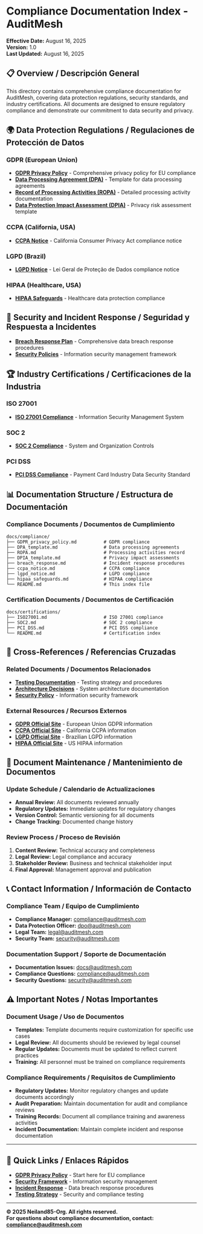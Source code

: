 # Compliance Documentation Index - AuditMesh

**Effective Date:** August 16, 2025  
**Version:** 1.0  
**Last Updated:** August 16, 2025  

## 📋 **Overview / Descripción General**

This directory contains comprehensive compliance documentation for AuditMesh, covering data protection regulations, security standards, and industry certifications. All documents are designed to ensure regulatory compliance and demonstrate our commitment to data security and privacy.

## 🌍 **Data Protection Regulations / Regulaciones de Protección de Datos**

### **GDPR (European Union)**
- **[GDPR Privacy Policy](GDPR_privacy_policy.md)** - Comprehensive privacy policy for EU compliance
- **[Data Processing Agreement (DPA)](DPA_template.md)** - Template for data processing agreements
- **[Record of Processing Activities (ROPA)](ROPA.md)** - Detailed processing activity documentation
- **[Data Protection Impact Assessment (DPIA)](DPIA_template.md)** - Privacy risk assessment template

### **CCPA (California, USA)**
- **[CCPA Notice](ccpa_notice.md)** - California Consumer Privacy Act compliance notice

### **LGPD (Brazil)**
- **[LGPD Notice](lgpd_notice.md)** - Lei Geral de Proteção de Dados compliance notice

### **HIPAA (Healthcare, USA)**
- **[HIPAA Safeguards](hipaa_safeguards.md)** - Healthcare data protection compliance

## 🚨 **Security and Incident Response / Seguridad y Respuesta a Incidentes**

- **[Breach Response Plan](breach_response.md)** - Comprehensive data breach response procedures
- **[Security Policies](../certifications/ISO27001.md)** - Information security management framework

## 🏆 **Industry Certifications / Certificaciones de la Industria**

### **ISO 27001**
- **[ISO 27001 Compliance](../certifications/ISO27001.md)** - Information Security Management System

### **SOC 2**
- **[SOC 2 Compliance](../certifications/SOC2.md)** - System and Organization Controls

### **PCI DSS**
- **[PCI DSS Compliance](../certifications/PCI_DSS.md)** - Payment Card Industry Data Security Standard

## 📊 **Documentation Structure / Estructura de Documentación**

### **Compliance Documents / Documentos de Cumplimiento**
```
docs/compliance/
├── GDPR_privacy_policy.md          # GDPR compliance
├── DPA_template.md                 # Data processing agreements
├── ROPA.md                         # Processing activities record
├── DPIA_template.md                # Privacy impact assessments
├── breach_response.md              # Incident response procedures
├── ccpa_notice.md                  # CCPA compliance
├── lgpd_notice.md                  # LGPD compliance
├── hipaa_safeguards.md             # HIPAA compliance
└── README.md                       # This index file
```

### **Certification Documents / Documentos de Certificación**
```
docs/certifications/
├── ISO27001.md                     # ISO 27001 compliance
├── SOC2.md                         # SOC 2 compliance
├── PCI_DSS.md                      # PCI DSS compliance
└── README.md                       # Certification index
```

## 🔗 **Cross-References / Referencias Cruzadas**

### **Related Documents / Documentos Relacionados**
- **[Testing Documentation](../TESTING.md)** - Testing strategy and procedures
- **[Architecture Decisions](../adr/)** - System architecture documentation
- **[Security Policy](../certifications/ISO27001.md)** - Information security framework

### **External Resources / Recursos Externos**
- **[GDPR Official Site](https://gdpr.eu/)** - European Union GDPR information
- **[CCPA Official Site](https://oag.ca.gov/privacy/ccpa)** - California CCPA information
- **[LGPD Official Site](https://www.gov.br/cnpd/pt-br)** - Brazilian LGPD information
- **[HIPAA Official Site](https://www.hhs.gov/hipaa/)** - US HIPAA information

## 📝 **Document Maintenance / Mantenimiento de Documentos**

### **Update Schedule / Calendario de Actualizaciones**
- **Annual Review:** All documents reviewed annually
- **Regulatory Updates:** Immediate updates for regulatory changes
- **Version Control:** Semantic versioning for all documents
- **Change Tracking:** Documented change history

### **Review Process / Proceso de Revisión**
1. **Content Review:** Technical accuracy and completeness
2. **Legal Review:** Legal compliance and accuracy
3. **Stakeholder Review:** Business and technical stakeholder input
4. **Final Approval:** Management approval and publication

## 📞 **Contact Information / Información de Contacto**

### **Compliance Team / Equipo de Cumplimiento**
- **Compliance Manager:** compliance@auditmesh.com
- **Data Protection Officer:** dpo@auditmesh.com
- **Legal Team:** legal@auditmesh.com
- **Security Team:** security@auditmesh.com

### **Documentation Support / Soporte de Documentación**
- **Documentation Issues:** docs@auditmesh.com
- **Compliance Questions:** compliance@auditmesh.com
- **Security Questions:** security@auditmesh.com

## ⚠️ **Important Notes / Notas Importantes**

### **Document Usage / Uso de Documentos**
- **Templates:** Template documents require customization for specific use cases
- **Legal Review:** All documents should be reviewed by legal counsel
- **Regular Updates:** Documents must be updated to reflect current practices
- **Training:** All personnel must be trained on compliance requirements

### **Compliance Requirements / Requisitos de Cumplimiento**
- **Regulatory Updates:** Monitor regulatory changes and update documents accordingly
- **Audit Preparation:** Maintain documentation for audit and compliance reviews
- **Training Records:** Document all compliance training and awareness activities
- **Incident Documentation:** Maintain complete incident and response documentation

---

## 🔗 **Quick Links / Enlaces Rápidos**

- **[GDPR Privacy Policy](GDPR_privacy_policy.md)** - Start here for EU compliance
- **[Security Framework](../certifications/ISO27001.md)** - Information security management
- **[Incident Response](breach_response.md)** - Data breach response procedures
- **[Testing Strategy](../TESTING.md)** - Security and compliance testing

---

**© 2025 Neiland85-Org. All rights reserved.**  
**For questions about compliance documentation, contact: compliance@auditmesh.com**
